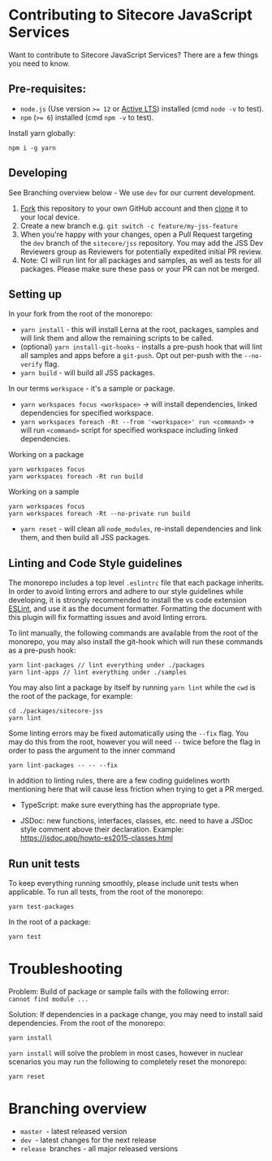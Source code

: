 # Contributing to Sitecore JavaScript Services

Want to contribute to Sitecore JavaScript Services? There are a few things you need to know.

## Pre-requisites:

- `node.js` (Use version `>= 12` or [Active LTS](https://nodejs.org/en/about/releases/)) installed (cmd `node -v` to test).
- `npm` (`>= 6`) installed (cmd `npm -v` to test).

Install yarn globally:

```shell
npm i -g yarn
```

## Developing

See Branching overview below - We use `dev` for our current development.

1. [Fork](https://help.github.com/articles/fork-a-repo/) this repository to your own GitHub account and then [clone](https://help.github.com/articles/cloning-a-repository/) it to your local device.
2. Create a new branch e.g. `git switch -c feature/my-jss-feature`
3. When you're happy with your changes, open a Pull Request targeting the `dev` branch of the `sitecore/jss` repository. You may add the JSS Dev Reviewers group as Reviewers for potentially expedited initial PR review.
4. Note: CI will run lint for all packages and samples, as well as tests for all packages. Please make sure these pass or your PR can not be merged.

## Setting up

In your fork from the root of the monorepo:

- `yarn install` - this will install Lerna at the root, packages, samples and will link them and allow the remaining scripts to be called.
- (optional) `yarn install-git-hooks` - installs a pre-push hook that will lint all samples and apps before a `git-push`. Opt out per-push with the `--no-verify` flag.
- `yarn build` - will build all JSS packages.

In our terms `workspace` - it's a sample or package.

- `yarn workspaces focus <workspace>` -> will install dependencies, linked dependencies for specified workspace.
- `yarn workspaces foreach -Rt --from '<workspace>' run <command>` -> will run `<command>` script for specified workspace including linked dependencies.

Working on a package

```shell
yarn workspaces focus
yarn workspaces foreach -Rt run build
```

Working on a sample

```shell
yarn workspaces focus
yarn workspaces foreach -Rt --no-private run build
```

- `yarn reset` - will clean all `node_modules`, re-install dependencies and link them, and then build all JSS packages.

## Linting and Code Style guidelines

The monorepo includes a top level `.eslintrc` file that each package inherits. In order to avoid linting errors and adhere to our style guidelines while developing, it is strongly recommended to install the vs code extension  [ESLint](https://marketplace.visualstudio.com/items?itemName=dbaeumer.vscode-eslint), and use it as the document formatter. Formatting the document with this plugin will fix formatting issues and avoid linting errors.

To lint manually, the following commands are available from the root of the monorepo, you may also install the git-hook which will run these commands as a pre-push hook:

```shell
yarn lint-packages // lint everything under ./packages
yarn lint-apps // lint everything under ./samples
```

You may also lint a package by itself by running `yarn lint` while the `cwd` is the root of the package, for example:

```shell
cd ./packages/sitecore-jss
yarn lint
```

Some linting errors may be fixed automatically using the `--fix` flag. You may do this from the root, however you will need `--` twice before the flag in order to pass the argument to the inner command

```shell
yarn lint-packages -- -- --fix 
```

In addition to linting rules, there are a few coding guidelines worth mentioning here that will cause less friction when trying to get a PR merged.

- TypeScript: make sure everything has the appropriate type.

- JSDoc: new functions, interfaces, classes, etc. need to have a JSDoc style comment above their declaration. Example: https://jsdoc.app/howto-es2015-classes.html

## Run unit tests

To keep everything running smoothly, please include unit tests when applicable.
To run all tests, from the root of the monorepo:

```shell
yarn test-packages
```

In the root of a package:

```shell
yarn test
```

# Troubleshooting

Problem: Build of package or sample fails with the following error: `cannot find module ...`

Solution: If dependencies in a package change, you may need to install said dependencies.
From the root of the monorepo:

```shell
yarn install
```

`yarn install` will solve the problem in most cases, however in nuclear scenarios you may run the following to completely reset the monorepo:

```shell
yarn reset
```

# Branching overview

* `master `- latest released version
* `dev `- latest changes for the next release
* `release `branches - all major released versions

